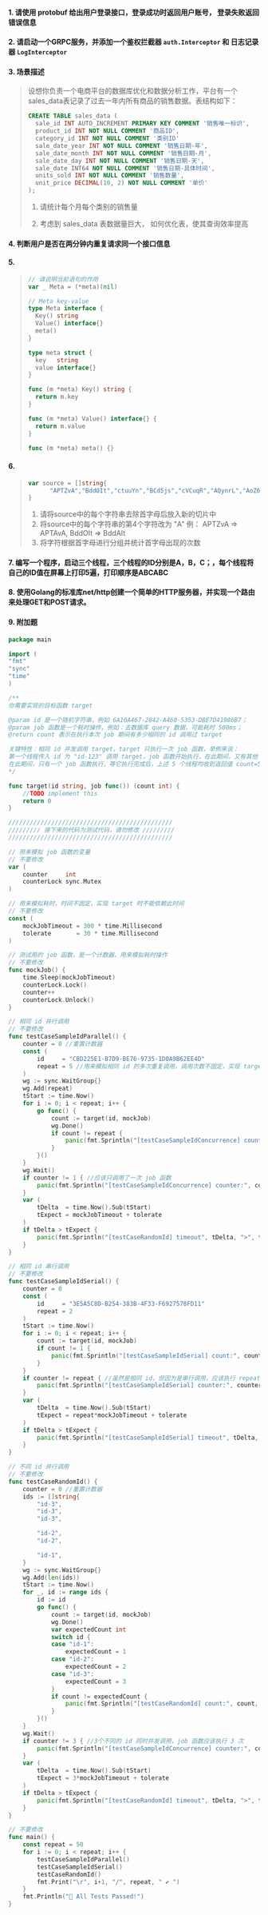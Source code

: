 #### 1. 请使用 protobuf 给出用户登录接口，登录成功时返回用户账号， 登录失败返回错误信息

#### 2. 请启动一个GRPC服务，并添加一个鉴权拦截器 `auth.Interceptor` 和 日志记录器 `LogInterceptor`


#### 3. 场景描述
> 设想你负责一个电商平台的数据库优化和数据分析工作，平台有一个sales_data表记录了过去一年内所有商品的销售数据。表结构如下：
> ```sql
> CREATE TABLE sales_data (
>   sale_id INT AUTO_INCREMENT PRIMARY KEY COMMENT '销售唯一标识',
>   product_id INT NOT NULL COMMENT '商品ID',
>   category_id INT NOT NULL COMMENT '类别ID'
>   sale_date_year INT NOT NULL COMMENT '销售日期-年',
>   sale_date_month INT NOT NULL COMMENT '销售日期-月',
>   sale_date_day INT NOT NULL COMMENT '销售日期-天',
>   sale_date INT64 NOT NULL COMMENT '销售日期-具体时间',
>   units_sold INT NOT NULL COMMENT '销售数量',
>   unit_price DECIMAL(10, 2) NOT NULL COMMENT '单价'
> );
>```
> 
> 1. 请统计每个月每个类别的销售量  
>
> 2. 考虑到 sales_data 表数据量巨大， 如何优化表，使其查询效率提高
> 

#### 4. 判断用户是否在两分钟内重复请求同一个接口信息

#### 5. 
>```go
>// 请说明当前语句的作用
>var _ Meta = (*meta)(nil)
>
>// Meta key-value
>type Meta interface {
>	Key() string
>	Value() interface{}
>	meta()
>}
>
>type meta struct {
>	key   string
>	value interface{}
>}
>
>func (m *meta) Key() string {
>	return m.key
>}
>
>func (m *meta) Value() interface{} {
>	return m.value
>}
>
>func (m *meta) meta() {}
>```


#### 6.
> ```go
> var source = []string{
>		"APTZvA","BddOIt","ctuuYn","BCd5js","cVCuqR","AQynrL","AoZ62r","BV9DXI","cqkYj7","ALSKpF","CEkB4M","By6jE3","Aclr2o","cLiix5","AClM5o","BN36oa","BYj4K0","cKtPyI","BGOn7c","BQreVu","B7kQ15","BHhAY0","cbQBTI","A2KDsf","AwmbeJ","BsNdy0","BoIVCB","C3pHMS","CP9Wc6","C6vyPb","A6BTpf","AguFNY","AoeaF8","AyQ3dP","CzlhVY","BkFrls","C4WncK","ASTebw","CTpdJi","BtGzKA","cWtmeT","BgLz5G","A9Ohfh","ASv3qg","A4du4s","BstIGr","BSIkmq","CKxdNR","BgCF6g","CWkjqZ",
> }
> ```
> 1. 请将source中的每个字符串去除首字母后放入新的切片中
> 2. 将source中的每个字符串的第4个字符改为 "A" 例： APTZvA => APTAvA, BddOIt => BddAIt 
> 2. 将字符根据首字母进行分组并统计首字母出现的次数


#### 7. 编写一个程序，启动三个线程，三个线程的ID分别是A，B，C；，每个线程将自己的ID值在屏幕上打印5遍，打印顺序是ABCABC


#### 8. 使用Golang的标准库net/http创建一个简单的HTTP服务器，并实现一个路由来处理GET和POST请求。


#### 9. 附加题
```go
package main

import (
"fmt"
"sync"
"time"
)

/**
你需要实现的目标函数 target

@param id 是一个随机字符串，例如 6A10A467-2842-A460-5353-DBE7D41986B7；
@param job 函数是一个耗时操作，例如：去数据库 query 数据，可能耗时 500ms；
@return count 表示在执行本次 job 期间有多少相同的 id 调用过 target

关键特性：相同 id 并发调用 target，target 只执行一次 job 函数，举例来说：
第一个线程传入 id 为 "id-123" 调用 target，job 函数开始执行，在此期间，又有其他 4 个线程以 id 为 "id-123" 调用了 target；
在此期间，只有一个 job 函数执行，等它执行完成后，上述 5 个线程均收到返回值 count=5，表示这段时间有 5 个相同 id 进行了调用；
*/

func target(id string, job func()) (count int) {
	//TODO implement this
	return 0
}

//////////////////////////////////////////////
///////// 接下来的代码为测试代码，请勿修改 /////////
//////////////////////////////////////////////

// 用来模拟 job 函数的变量
// 不要修改
var (
	counter     int
	counterLock sync.Mutex
)

// 用来模拟耗时，时间不固定，实现 target 时不能依赖此时间
// 不要修改
const (
	mockJobTimeout = 300 * time.Millisecond
	tolerate       = 30 * time.Millisecond
)

// 测试用的 job 函数，是一个计数器，用来模拟耗时操作
// 不要修改
func mockJob() {
	time.Sleep(mockJobTimeout)
	counterLock.Lock()
	counter++
	counterLock.Unlock()
}

// 相同 id 并行调用
// 不要修改
func testCaseSampleIdParallel() {
	counter = 0 //重置计数器
	const (
		id     = "CBD225E1-B7D9-BE76-9735-1D0A9B62EE4D"
		repeat = 5 //用来模拟相同 id 的多次重复调用，调用次数不固定，实现 target 时不能依赖此调用次数
	)
	wg := sync.WaitGroup{}
	wg.Add(repeat)
	tStart := time.Now()
	for i := 0; i < repeat; i++ {
		go func() {
			count := target(id, mockJob)
			wg.Done()
			if count != repeat {
				panic(fmt.Sprintln("[testCaseSampleIdConcurrence] count:", count, "!= repeat:", repeat))
			}
		}()
	}
	wg.Wait()
	if counter != 1 { //应该只调用了一次 job 函数
		panic(fmt.Sprintln("[testCaseSampleIdConcurrence] counter:", counter, "!= 1"))
	}
	var (
		tDelta  = time.Now().Sub(tStart)
		tExpect = mockJobTimeout + tolerate
	)
	if tDelta > tExpect {
		panic(fmt.Sprintln("[testCaseRandomId] timeout", tDelta, ">", tExpect))
	}
}

// 相同 id 串行调用
// 不要修改
func testCaseSampleIdSerial() {
	counter = 0
	const (
		id     = "3E5A5C8D-B254-383B-4F33-F6927578FD11"
		repeat = 2
	)
	tStart := time.Now()
	for i := 0; i < repeat; i++ {
		count := target(id, mockJob)
		if count != 1 {
			panic(fmt.Sprintln("[testCaseSampleIdSerial] count:", count, "!= 1"))
		}
	}
	if counter != repeat { //虽然是相同 id，但因为是串行调用，应该执行 repeat 次 job 函数
		panic(fmt.Sprintln("[testCaseSampleIdSerial] counter:", counter, "!= repeat:", repeat))
	}
	var (
		tDelta  = time.Now().Sub(tStart)
		tExpect = repeat*mockJobTimeout + tolerate
	)
	if tDelta > tExpect {
		panic(fmt.Sprintln("[testCaseSampleIdSerial] timeout", tDelta, ">", tExpect))
	}
}

// 不同 id 并行调用
// 不要修改
func testCaseRandomId() {
	counter = 0 //重置计数器
	ids := []string{
		"id-3",
		"id-3",
		"id-3",

		"id-2",
		"id-2",

		"id-1",
	}
	wg := sync.WaitGroup{}
	wg.Add(len(ids))
	tStart := time.Now()
	for _, id := range ids {
		id := id
		go func() {
			count := target(id, mockJob)
			wg.Done()
			var expectedCount int
			switch id {
			case "id-1":
				expectedCount = 1
			case "id-2":
				expectedCount = 2
			case "id-3":
				expectedCount = 3
			}
			if count != expectedCount {
				panic(fmt.Sprintln("[testCaseRandomId] count:", count, "!= expectedCount:", expectedCount, "id:", id))
			}
		}()
	}
	wg.Wait()
	if counter != 3 { //3个不同的 id 同时并发调用，job 函数应该执行 3 次
		panic(fmt.Sprintln("[testCaseSampleIdConcurrence] counter:", counter, "!= 3"))
	}
	var (
		tDelta  = time.Now().Sub(tStart)
		tExpect = 3*mockJobTimeout + tolerate
	)
	if tDelta > tExpect {
		panic(fmt.Sprintln("[testCaseRandomId] timeout", tDelta, ">", tExpect))
	}
}

// 不要修改
func main() {
	const repeat = 50
	for i := 0; i < repeat; i++ {
		testCaseSampleIdParallel()
		testCaseSampleIdSerial()
		testCaseRandomId()
		fmt.Print("\r", i+1, "/", repeat, " ✔ ")
	}
	fmt.Println("🎉 All Tests Passed!")
}
```
















































